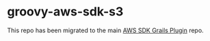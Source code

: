 # groovy-aws-sdk-s3

This repo has been migrated to the main [AWS SDK Grails Plugin](https://github.com/agorapulse/grails-aws-sdk) repo.
